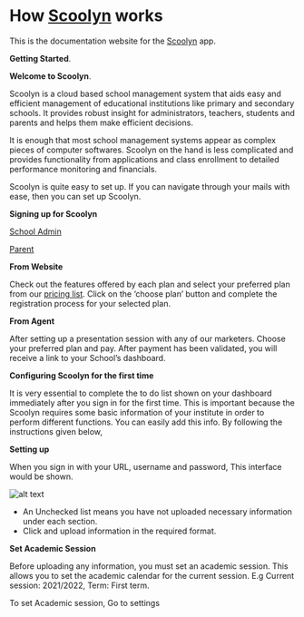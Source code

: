 # How [Scoolyn](https://scoolyn.com) works

This is the documentation website for the [Scoolyn](https://scoolyn.com) app.

**Getting Started**.

**Welcome to Scoolyn**.

Scoolyn is a cloud based school management system that aids easy and efficient management of educational institutions like primary and secondary schools. It provides robust insight for administrators, teachers, students and parents and helps them make efficient decisions.
 
It is enough that most school management systems appear as complex pieces of computer softwares. Scoolyn on the hand is less complicated and provides functionality from applications and class enrollment to detailed performance monitoring and financials.
 
Scoolyn is quite easy to set up. If you can navigate through your mails with ease, then you can set up Scoolyn.


**Signing up for Scoolyn**

[School Admin]()

[Parent]()



**From Website** 

Check out the features offered by each plan and select your preferred plan from our [pricing list](/index.md). Click on the ‘choose plan’ button and complete the registration process for your selected plan.

**From Agent** 

After setting up a presentation session with any of our marketers. Choose your preferred plan and pay. After payment has been validated, you will receive a link to your School’s dashboard. 

 
**Configuring Scoolyn for the first time**

It is very essential to complete the to do list shown on your dashboard immediately after you sign in for the first time. This is important because the Scoolyn requires some basic information of your institute in order to perform different functions. You can easily add this info. By following the instructions given below,

**Setting up**

When you sign in with your URL, username and password, This interface would be shown.

![alt text](https://doc-14-84-docs.googleusercontent.com/docs/securesc/c145jubm2chm936opr8nt568nqe09chu/j4samsdv739a0h6vkd6drav6rampfe9p/1675258350000/03496337195092179490/12172576909483790818/17vmVLSo52gwEG5f7Rpm4vvgLTNi0PROl?e=download&ax=AB85Z1BnXbuKt9cfMHCULqlm58PfdYCj4huIIYZ1007SoyQlC_Pu8-S5jPyzGY79_Y95DercTwRkzgw6g139ijZxtyMb5ecWkHNczkVNaksL0nir1uKz8hC_xs7uBvzxI5bcQagqxUh7io-i7hH0pmTf51tNaQ68Vw3UXIVq5CBZXhxwmITwcFVsCUx4U8VLKxhWB2aGGr3hZa7TixKPFazkViFqheBDEwaDvtMWwv_6LvAdwV9NadH5q5wYhMsKCCwyFK3_QVh751OYXTUp23iuZVusnCqtv8I-5orILqyG9v8g9pCqXQ8M9zGbItWp1zYR_hWei2uH00TpBXGefIG_FXRMtRnyvsIUG0IibD8cABYdS-ax5Vroh0hnZc-wE6jxLIfu1EXAOYcgmuhvuBfeTDDCrDv66M-Sy05zerlp29eGfGLy-SFnX3TLlxWLGlLWcDbdI29GdbSh75Xmau1VgkHmvUtCsGnD1jZOW5eExlXivy6l35oDKKO0_iWrFzho3u_5Qlg6QjV06QcFgaY5Uww4l6hyn3TENsevbrZKp4pgYsbeJYX87r8-_BaecouTzbn-0I8HgETKg_7r12yIO7iehPSwlYaSpDwWknScGgGtG6lKkeWUDLtLhnQk3NEhdXMgPeMi6uv53nAtNfrAgeWd23Y6GzeYTCBg6W2slntglNB0za_ETYWRN3lKkSkOfmmsjL8OD45BTESWwe-gyra2mkTSncusqscR2z2HxsZfpmDWZB9TsqIgtXCPvo5f9UKCnONUWRJud2XV2ph_8XJpC9ktVkHZmJH_TIL3gi8pZPdpMI-0mFle7BBvsq-TrlB3jldKhWxqpPginbpzCy18s60zHcEW_-QNiABwd83jSH4DdPfpapZ0JljgkEPcVg&uuid=21030d52-846b-4d82-aea0-d3fd9ab6158a&authuser=0&nonce=l2hsq4rj0517g&user=12172576909483790818&hash=rbm9ntv1vccg46tdkapjbqd3bq1tbf3c)

- An Unchecked list means you have not uploaded necessary information under each section. 
- Click and upload information in the required format.


**Set Academic Session**

Before uploading any information, you must set an academic session. This allows you to set the academic calendar for the current session. E.g Current session: 2021/2022, Term: First term.







To set Academic session, Go to settings 

